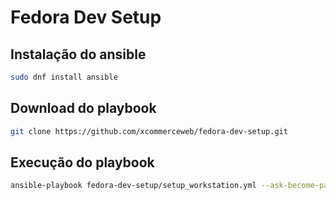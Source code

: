 # Fedora Dev Setup


## Instalação do ansible

```bash
sudo dnf install ansible
```

## Download do playbook

```bash
git clone https://github.com/xcommerceweb/fedora-dev-setup.git
```

## Execução do playbook

```bash
ansible-playbook fedora-dev-setup/setup_workstation.yml --ask-become-pass
```
